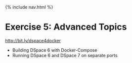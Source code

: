 {% include nav.html %}
# Exercise 5: Advanced Topics

http://bit.ly/dspace4docker

- Building DSpace 6 with Docker-Compose
- Running DSpace 6 and DSpace 7 on separate ports
